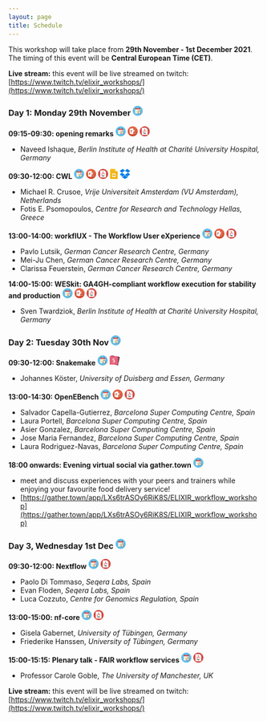```yaml
---
layout: page
title: Schedule
---
```


This workshop will take place from **29th November - 1st December 2021**. The timing of this event will be **Central European Time (CET)**.

**Live stream:** this event will be live streamed on twitch: [https://www.twitch.tv/elixir_workshops/](https://www.twitch.tv/elixir_workshops/)

### Day 1: Monday 29th November <a href="https://elixir-workflow-workshop.github.io/2021/ics/ELIXIR_workflow_workshop_Day1.ics" download><img src="images/calendar_icon.png" alt="drawing" width="20"/></a>

**09:15-09:30: opening remarks** <a href="https://elixir-workflow-workshop.github.io/2021/ics/ELIXIR_workflow_workshop_Day1_opening.ics" download><img src="images/calendar_icon.png" alt="drawing" width="20"/></a> <a href="https://elixir-workflow-workshop.github.io/2021/slide_decks/ELIXIR_WorkWork2021_opening_v1.pptx" download><img src="images/PPT_icon.png" alt="drawing" width="20"/></a> <a href="https://elixir-workflow-workshop.github.io/2021/slide_decks/ELIXIR_WorkWork2021_opening_v1.pdf" download><img src="images/PDF_icon.png" alt="drawing" width="20"/></a>
 - Naveed Ishaque, *Berlin Institute of Health at Charité University Hospital, Germany*

**09:30-12:00: CWL**  <a href="https://elixir-workflow-workshop.github.io/2021/ics/ELIXIR_workflow_workshop_Day1_CWL.ics" download><img src="images/calendar_icon.png" alt="drawing" width="20"/></a> <a href="https://elixir-workflow-workshop.github.io/2021/slide_decks/ELIXIR_WorkWork2021_CWL.pptx" download><img src="images/PPT_icon.png" alt="drawing" width="20"/></a> <a href="https://elixir-workflow-workshop.github.io/2021/slide_decks/ELIXIR_WorkWork2021_CWL.pdf" download><img src="images/PDF_icon.png" alt="drawing" width="20"/></a> <a href="https://docs.google.com/presentation/d/1fz5R-j107pQ3c7U6-_eom-N_V3m4gK3N85sRGdG-Iys/" download><img src="images/google_slides_icon.png" alt="drawing" height="20"/></a> <a href="https://www.dropbox.com/sh/zvgsn0qj7lclgmp/AACJ7_ceXq0hK2u9OrOkceXfa?dl=0" download><img src="images/dropbox_icon.png" alt="drawing" height="20"/></a>
 - Michael R. Crusoe, *Vrije Universiteit Amsterdam (VU Amsterdam), Netherlands*
 - Fotis E. Psomopoulos, *Centre for Research and Technology Hellas, Greece*

**13:00-14:00: workflUX - The Workflow User eXperience** <a href="https://elixir-workflow-workshop.github.io/2021/ics/ELIXIR_workflow_workshop_Day1_workflUX.ics" download><img src="images/calendar_icon.png" alt="drawing" width="20"/></a> <a href="https://elixir-workflow-workshop.github.io/2021/slide_decks/ELIXIR_WorkWork2021_WorkflUX_final.pptx" download><img src="images/PPT_icon.png" alt="drawing" width="20"/></a> <a href="https://elixir-workflow-workshop.github.io/2021/slide_decks/ELIXIR_WorkWork2021_WorkflUX_final.pdf" download><img src="images/PDF_icon.png" alt="drawing" height="20"/></a>
 - Pavlo Lutsik, *German Cancer Research Centre, Germany*
 - Mei-Ju Chen, *German Cancer Research Centre, Germany*
 - Clarissa Feuerstein, *German Cancer Research Centre, Germany*

**14:00-15:00: WESkit: GA4GH-compliant workflow execution for stability and production**  <a href="https://elixir-workflow-workshop.github.io/2021/ics/ELIXIR_workflow_workshop_Day1_WESkit.ics" download><img src="images/calendar_icon.png" alt="drawing" width="20"/></a>  <a href="https://elixir-workflow-workshop.github.io/2021/slide_decks/ELIXIR_WorkWork2021_WESkit.pptx" download><img src="images/PPT_icon.png" alt="drawing" width="20"/></a> <a href="https://elixir-workflow-workshop.github.io/2021/slide_decks/ELIXIR_WorkWork2021_WESkit.pdf" download><img src="images/PDF_icon.png" alt="drawing" height="20"/></a>
 - Sven Twardziok, *Berlin Institute of Health at Charité University Hospital, Germany*

### Day 2: Tuesday 30th Nov <a href="https://elixir-workflow-workshop.github.io/2021/ics/ELIXIR_workflow_workshop_Day2.ics" download><img src="images/calendar_icon.png" alt="drawing" width="20"/></a>

**09:30-12:00: Snakemake** <a href="https://elixir-workflow-workshop.github.io/2021/ics/ELIXIR_workflow_workshop_Day2_snakemake.ics" download><img src="images/calendar_icon.png" alt="drawing" width="20"/></a> <a href="https://slides.com/johanneskoester/sustainable-data-analysis-with-snakemake"><img src="images/slides_icon.png" alt="drawing" height="20"/></a>
- Johannes Köster, *University of Duisberg and Essen, Germany*

**13:00-14:30: OpenEBench** <a href="https://elixir-workflow-workshop.github.io/2021/ics/ELIXIR_workflow_workshop_Day2_OpenEBench.ics" download><img src="images/calendar_icon.png" alt="drawing" width="20"/></a> <a href="https://elixir-workflow-workshop.github.io/2021/slide_decks/ELIXIR_WorkWork2021_OpenEBench.pptx" download><img src="images/PPT_icon.png" alt="drawing" width="20"/></a> <a href="https://elixir-workflow-workshop.github.io/2021/slide_decks/ELIXIR_WorkWork2021_OpenEBench.pdf" download><img src="images/PDF_icon.png" alt="drawing" height="20"/></a>

- Salvador Capella-Gutierrez, *Barcelona Super Computing Centre, Spain*
- Laura Portell, *Barcelona Super Computing Centre, Spain*
- Asier Gonzalez, *Barcelona Super Computing Centre, Spain*
- Jose Maria Fernandez, *Barcelona Super Computing Centre, Spain*
- Laura Rodriguez-Navas, *Barcelona Super Computing Centre, Spain*

**18:00 onwards: Evening virtual social via gather.town** <a href="https://elixir-workflow-workshop.github.io/2021/ics/ELIXIR_workflow_workshop_Day2_gathertown.ics" download><img src="images/calendar_icon.png" alt="drawing" width="20"/></a>
- meet and discuss experiences with your peers and trainers while enjoying your favourite food delivery service!
- [https://gather.town/app/LXs6trASOy6RiK8S/ELIXIR_workflow_workshop](https://gather.town/app/LXs6trASOy6RiK8S/ELIXIR_workflow_workshop)

### Day 3, Wednesday 1st Dec <a href="https://elixir-workflow-workshop.github.io/2021/ics/ELIXIR_workflow_workshop_Day3.ics" download><img src="images/calendar_icon.png" alt="drawing" width="20"/></a>

**09:30-12:00: Nextflow** <a href="https://elixir-workflow-workshop.github.io/2021/ics/ELIXIR_workflow_workshop_Day3_Nextflow.ics" download><img src="images/calendar_icon.png" alt="drawing" width="20"/></a> <a href="https://elixir-workflow-workshop.github.io/2021/slide_decks/ELIXIR_WorkWork2021_Nextflow_PaoloDiTommaso.pdf" download><img src="images/PDF_icon.png" alt="drawing" height="20"/></a>
- Paolo Di Tommaso, *Seqera Labs, Spain*
- Evan Floden, *Seqera Labs, Spain*
- Luca Cozzuto, *Centre for Genomics Regulation, Spain*

**13:00-15:00: nf-core** <a href="https://elixir-workflow-workshop.github.io/2021/ics/ELIXIR_workflow_workshop_Day3_nfcore.ics" download><img src="images/calendar_icon.png" alt="drawing" width="20"/></a> <a href="https://elixir-workflow-workshop.github.io/2021/slide_decks/ELIXIR_WorkWork2021_nfcore.pdf" download><img src="images/PDF_icon.png" alt="drawing" height="20"/></a>
 - Gisela Gabernet, *University of Tübingen, Germany*
 - Friederike Hanssen, *University of Tübingen, Germany*

**15:00-15:15: Plenary talk - FAIR workflow services** <a href="https://elixir-workflow-workshop.github.io/2021/ics/ELIXIR_workflow_workshop_Day3_FAIR2.ics" download><img src="images/calendar_icon.png" alt="drawing" width="20"/></a> <a href="https://elixir-workflow-workshop.github.io/2021/slide_decks/ELIXIR_WorkWork2021_WorkflowFAIRServices2.1.pdf" download><img src="images/PDF_icon.png" alt="drawing" height="20"/></a>
 - Professor Carole Goble, *The University of Manchester, UK*

**Live stream:** this event will be live streamed on twitch: [https://www.twitch.tv/elixir_workshops/](https://www.twitch.tv/elixir_workshops/)

